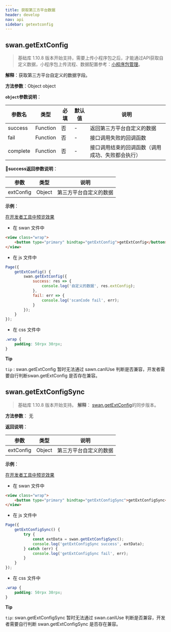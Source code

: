 ```yaml
---
title: 获取第三方平台数据
header: develop
nav: api
sidebar: getextconfig
---
```


## swan.getExtConfig

>基础库 1.10.8 版本开始支持，需要上传小程序包之后，才能通过API获取自定义数据，小程序包上传流程、数据配置参考：[小程序包管理](../../third/apppage/)。

**解释**：获取第三方平台自定义的数据字段。

**方法参数**：Object object

**`object`参数说明**：

|参数名 |类型  |必填 | 默认值 |说明|
|---- | ---- | ---- | ----|----|
|success| Function |   否 | -| 返回第三方平台自定义的数据|
|fail  |  Function |   否  | -|接口调用失败的回调函数|
|complete   | Function   | 否 | -|  接口调用结束的回调函数（调用成功、失败都会执行）|

**success返回参数说明**：

|参数 | 类型 | 说明|
|---- | ---- | ---- |
|extConfig |  Object | 第三方平台自定义的数据 |

**示例**：

<a href="swanide://fragment/88f7ccb04d54d3d2cefd118040877f501558336059868" title="在开发者工具中预览效果" target="_self">在开发者工具中预览效果</a>

* 在 swan 文件中

```html
<view class="wrap">
    <button type="primary" bindtap="getExtConfig">getExtConfig</button>
</view>
```

* 在 js 文件中

```js
Page({
    getExtConfig() {
        swan.getExtConfig({
            success: res => {
                console.log('自定义的数据', res.extConfig);
            },
            fail: err => {
                console.log('scanCode fail', err);
            }
        });
    }
});
```
* 在 css 文件中

```css
.wrap {
    padding: 50rpx 30rpx;
}
```


**Tip**

`tip` : swan.getExtConfig 暂时无法通过 sawn.canIUse 判断是否兼容，开发者需要自行判断swan.getExtConfig 是否存在兼容。


## swan.getExtConfigSync

> 基础库 1.10.8 版本开始支持。
**解释**： [swan.getExtConfig](./#getExtConfig)的同步版本。

**方法参数**： 无

**返回说明**：

|参数 | 类型 | 说明|
|---- | ---- | ---- |
|extConfig |  Object | 第三方平台自定义的数据 |

**示例**：

<a href="swanide://fragment/d5dea858ea9874504d0aea64a989ddbd1558336152471" title="在开发者工具中预览效果" target="_self">在开发者工具中预览效果</a>

* 在 swan 文件中

```html
<view class="wrap">
    <button type="primary" bindtap="getExtConfigSync">getExtConfigSync</button>
</view>
```

* 在 js 文件中

```js
Page({
    getExtConfigSync() {
        try {
            const extData = swan.getExtConfigSync();
            console.log('getExtConfigSync success', extData);
        } catch (err) {
            console.log('getExtConfigSync fail', err);
        }
    }
});
```
* 在 css 文件中

```css
.wrap {
    padding: 50rpx 30rpx;
}
```

**Tip**

```tip```: swan.getExtConfigSync 暂时无法通过 swan.canIUse 判断是否兼容，开发者需要自行判断 swan.getExtConfigSync 是否存在兼容。